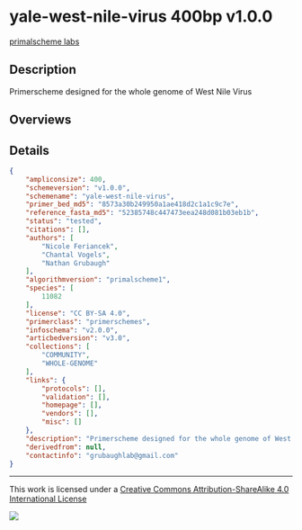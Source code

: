 # yale-west-nile-virus 400bp v1.0.0

[primalscheme labs](https://labs.primalscheme.com/detail/yale-west-nile-virus/400/v1.0.0)

## Description

Primerscheme designed for the whole genome of West Nile Virus

## Overviews

## Details

```json
{
    "ampliconsize": 400,
    "schemeversion": "v1.0.0",
    "schemename": "yale-west-nile-virus",
    "primer_bed_md5": "8573a30b249950a1ae418d2c1a1c9c7e",
    "reference_fasta_md5": "52385748c447473eea248d081b03eb1b",
    "status": "tested",
    "citations": [],
    "authors": [
        "Nicole Feriancek",
        "Chantal Vogels",
        "Nathan Grubaugh"
    ],
    "algorithmversion": "primalscheme1",
    "species": [
        11082
    ],
    "license": "CC BY-SA 4.0",
    "primerclass": "primerschemes",
    "infoschema": "v2.0.0",
    "articbedversion": "v3.0",
    "collections": [
        "COMMUNITY",
        "WHOLE-GENOME"
    ],
    "links": {
        "protocols": [],
        "validation": [],
        "homepage": [],
        "vendors": [],
        "misc": []
    },
    "description": "Primerscheme designed for the whole genome of West Nile Virus",
    "derivedfrom": null,
    "contactinfo": "grubaughlab@gmail.com"
}
```



------------------------------------------------------------------------

This work is licensed under a [Creative Commons Attribution-ShareAlike 4.0 International License](http://creativecommons.org/licenses/by-sa/4.0/) 

![](https://i.creativecommons.org/l/by-sa/4.0/88x31.png)